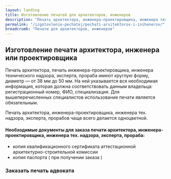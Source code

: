```yaml
---
layout: landing
title: Изготовление печатей для архитекторов, инженеров
description: "Печать архитектора, инженера-проектировщика, инженера техничиского надзора, эксперта, прораба. Срочное изготовление. Доставка по Украине - 1 день."
permalink: "/izgotovlenie-pechatej/pechati-arxitektorov-i-inzhenerov/"
breadcrumb: "Печати для архитекторов, инженеров"
---
```


## Изготовление печати архитектора, инженера или проектировщика ##
Печать архитектора, печать инженера-проектировщика, инженера технического надзора, эксперта, прораба имеют круглую форму, диаметр — от 38 мм до 50 мм. На ней указывается вся необходимая информация, которая должна соответствовать данным владельца: регистрационный номер, ФИО, специализация. Для вышеперечисленных специалистов использование печати является обязательным.

Печать архитектора, инженера-проектировщика, инженера тех. надзора, эксперта, прорабов чаще всего делается одноцветной.

#### Необходимые документы для заказа печати архитектора, инженера-проектировщика, инженера тех. надзора, эксперта, прораба: ####
- копия квалификационного сертификата аттестационной архитектурно-строительной комиссии
- копия паспорта ( при получении заказа )

### Заказать печать адвоката ###
